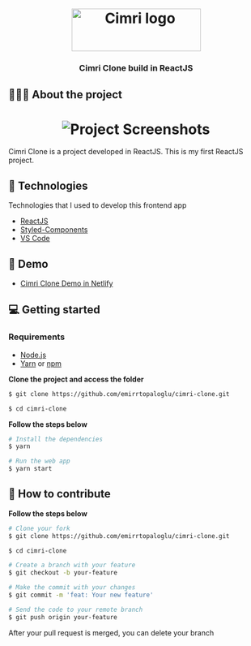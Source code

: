 <h1 align="center">
	<img alt="Cimri logo" src="https://www.freelogovectors.net/wp-content/uploads/2022/06/cimri-logo-freelogovectors.net_.png" width="255" height="84"/>
</h1>

<h3 align="center">
  Cimri Clone build in ReactJS
</h3>

## 👨🏻‍💻 About the project

<h1 align="center">
	<img alt="Project Screenshots" src="https://i.hizliresim.com/rhd0wl7.png" />
</h1>

<p>Cimri Clone is a project developed in ReactJS. This is my first ReactJS project.</p>

## 🚀 Technologies

Technologies that I used to develop this frontend app

- [ReactJS](https://reactjs.org/)
- [Styled-Components](https://styled-components.com)
- [VS Code](https://code.visualstudio.com)

## 👀 Demo

- [Cimri Clone Demo in Netlify](https://cimri-clone.netlify.app/)

## 💻 Getting started

### Requirements

- [Node.js](https://nodejs.org/en/)
- [Yarn](https://classic.yarnpkg.com/) or [npm](https://www.npmjs.com/)

**Clone the project and access the folder**

```bash
$ git clone https://github.com/emirrtopaloglu/cimri-clone.git

$ cd cimri-clone
```

**Follow the steps below**

```bash
# Install the dependencies
$ yarn

# Run the web app
$ yarn start
```

## 🤔 How to contribute

**Follow the steps below**

```bash
# Clone your fork
$ git clone https://github.com/emirrtopaloglu/cimri-clone.git

$ cd cimri-clone

# Create a branch with your feature
$ git checkout -b your-feature

# Make the commit with your changes
$ git commit -m 'feat: Your new feature'

# Send the code to your remote branch
$ git push origin your-feature
```

After your pull request is merged, you can delete your branch
